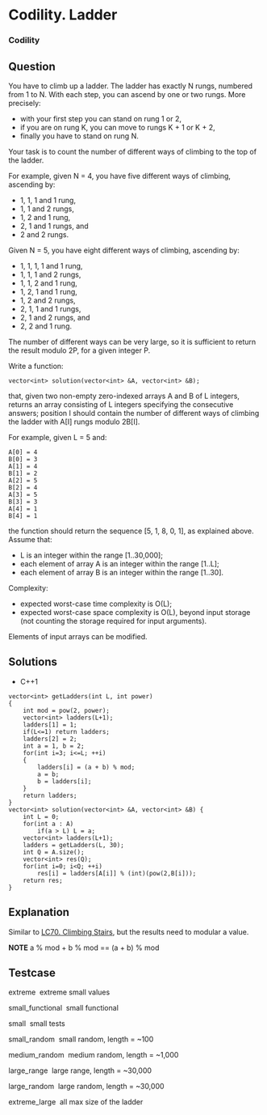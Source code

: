 # Codility. Ladder

### Codility

## Question

You have to climb up a ladder. The ladder has exactly N rungs, numbered from 1 to N. With each step, you can ascend by one or two rungs. More precisely:

* with your first step you can stand on rung 1 or 2,
* if you are on rung K, you can move to rungs K + 1 or K + 2,
* finally you have to stand on rung N.

Your task is to count the number of different ways of climbing to the top of the ladder.

For example, given N = 4, you have five different ways of climbing, ascending by:

* 1, 1, 1 and 1 rung,
* 1, 1 and 2 rungs,
* 1, 2 and 1 rung,
* 2, 1 and 1 rungs, and
* 2 and 2 rungs.

Given N = 5, you have eight different ways of climbing, ascending by:

* 1, 1, 1, 1 and 1 rung,
* 1, 1, 1 and 2 rungs,
* 1, 1, 2 and 1 rung,
* 1, 2, 1 and 1 rung,
* 1, 2 and 2 rungs,
* 2, 1, 1 and 1 rungs,
* 2, 1 and 2 rungs, and
* 2, 2 and 1 rung.

The number of different ways can be very large, so it is sufficient to return the result modulo 2P, for a given integer P.

Write a function:

`vector<int> solution(vector<int> &A, vector<int> &B);`

that, given two non-empty zero-indexed arrays A and B of L integers, returns an array consisting of L integers specifying the consecutive answers; position I should contain the number of different ways of climbing the ladder with A[I] rungs modulo 2B[I].

For example, given L = 5 and:

```
A[0] = 4 
B[0] = 3 
A[1] = 4 
B[1] = 2 
A[2] = 5 
B[2] = 4 
A[3] = 5 
B[3] = 3 
A[4] = 1 
B[4] = 1
```

the function should return the sequence [5, 1, 8, 0, 1], as explained above.
Assume that:

* L is an integer within the range [1..30,000];
* each element of array A is an integer within the range [1..L];
* each element of array B is an integer within the range [1..30].

Complexity:

* expected worst-case time complexity is O(L);
* expected worst-case space complexity is O(L), beyond input storage (not counting the storage required for input arguments).

Elements of input arrays can be modified.

## Solutions

* C++1
```
vector<int> getLadders(int L, int power)
{
    int mod = pow(2, power);
    vector<int> ladders(L+1);
    ladders[1] = 1;
    if(L<=1) return ladders;
    ladders[2] = 2;
    int a = 1, b = 2;
    for(int i=3; i<=L; ++i)
    {
        ladders[i] = (a + b) % mod;
        a = b;
        b = ladders[i];
    }
    return ladders;
}
vector<int> solution(vector<int> &A, vector<int> &B) {
    int L = 0;
    for(int a : A)
        if(a > L) L = a;
    vector<int> ladders(L+1);
    ladders = getLadders(L, 30);
    int Q = A.size();
    vector<int> res(Q);
    for(int i=0; i<Q; ++i)
        res[i] = ladders[A[i]] % (int)(pow(2,B[i]));
    return res;
}
```

## Explanation

Similar to <a href="LC70ClimbingStairs.md">LC70. Climbing Stairs</a>, but the results need to modular a value.

**NOTE** a % mod + b % mod == (a + b) % mod

## Testcase

extreme  extreme small values

small_functional  small functional

small  small tests

small_random  small random, length = ~100

medium_random  medium random, length = ~1,000

large_range  large range, length = ~30,000

large_random  large random, length = ~30,000

extreme_large  all max size of the ladder

